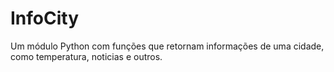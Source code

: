 # InfoCity
Um módulo Python com funções que retornam informações de uma cidade, como temperatura, noticias e outros.
